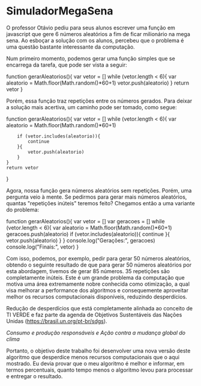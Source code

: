 # SimuladorMegaSena

O professor Otávio pediu para seus alunos escrever uma função em javascript que gere 6 números aleatórios a fim de ficar milionário na mega sena. Ao esboçar a solução com os alunos, percebeu que o problema é uma questão bastante interessante da computação. 

Num primeiro momento, podemos gerar uma função simples que se encarrega da tarefa, que pode ser vista a seguir:

function gerarAleatorios(){
    var vetor = []
    while (vetor.length < 6){
        var aleatorio = Math.floor(Math.random()*60+1)
        vetor.push(aleatorio)
    }
    return vetor
}


Porém, essa função traz repetições entre os números gerados. Para deixar a solução mais acertiva, um caminho pode ser tomado, como segue:

function gerarAleatorios(){
    var vetor = []
    while (vetor.length < 6){
        var aleatorio = Math.floor(Math.random()*60+1)

        if (vetor.includes(aleatorio)){
            continue
        }{
            vetor.push(aleatorio)
        }
    }
    return vetor
}


Agora, nossa função gera números aleatórios sem repetições. Porém, uma pergunta veio à mente. Se pedirmos para gerar mais números aleatórios, quantas "repetições inúteis" teremos feito? Chegamos então a uma variante do problema:

function gerarAleatorios(){
    var vetor = []
    var geracoes = []
    while (vetor.length < 6){
        var aleatorio = Math.floor(Math.random()*60+1)
        geracoes.push(aleatorio)
        if (vetor.includes(aleatorio)){
            continue
        }{
            vetor.push(aleatorio)
        }
    }
    console.log("Gerações:", geracoes)
    console.log("Finais:", vetor)
}

Com isso, podemos, por exemplo, pedir para gerar 50 números aleatórios, obtendo o seguinte resultado de que para gerar 50 números aleatórios por esta abordagem, tivemos de gerar 85 números. 35 repetições são completamente inúteis. Este é um grande problema da computação que motiva uma área extremamente nobre conhecida como otimização, a qual visa melhorar a performance dos algoritmos e consequemente aproveitar melhor os recursos computacionais disponíveis, reduzindo desperdícios.

Redução de desperdícios que está completamente alinhada ao conceito de TI VERDE e faz parte da agenda de Objetivos Sustentáveis das Nações Unidas (https://brasil.un.org/pt-br/sdgs).

 *Consumo e produção responsáveis e*
 *Ação contra a mudança global do clima*

Portanto, o objetivo deste trabalho foi desenvolver uma nova versão deste algoritmo que desperdice menos recursos computacionais que o aqui mostrado. Eu devia provar que o meu algoritmo é melhor e informar, em termos percentuais, quanto tempo menos o algoritmo levou para processar e entregar o resultado.
